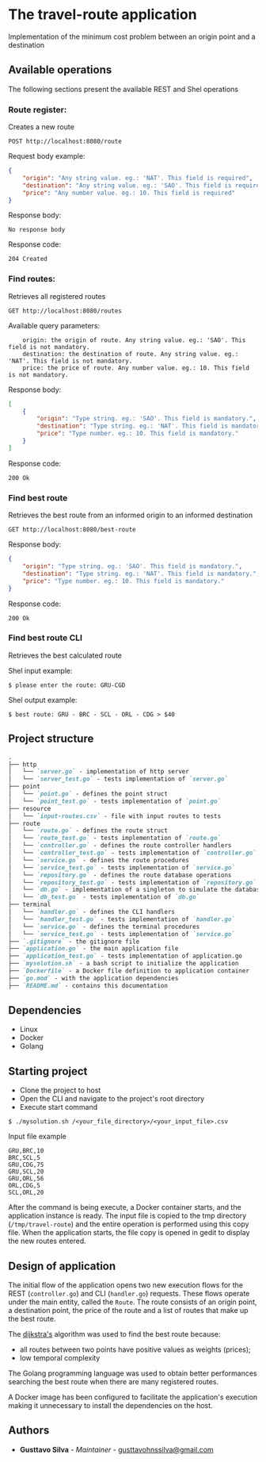 # The travel-route application
Implementation of the minimum cost problem between an origin point and a destination

## Available operations
The following sections present the available REST and Shel operations

### Route register:
Creates a new route

```
POST http://localhost:8080/route
```

Request body example:
```JSON
{
	"origin": "Any string value. eg.: 'NAT'. This field is required",
	"destination": "Any string value. eg.: 'SAO'. This field is required",
	"price": "Any number value. eg.: 10. This field is required"
}
```

Response body:
```
No response body
```

Response code:
```
204 Created
```

### Find routes:
Retrieves all registered routes

```
GET http://localhost:8080/routes
```

Available query parameters:
```TEXT
    origin: the origin of route. Any string value. eg.: 'SAO'. This field is not mandatory.
    destination: the destination of route. Any string value. eg.: 'NAT'. This field is not mandatory.
    price: the price of route. Any number value. eg.: 10. This field is not mandatory.
```

Response body:
```JSON
[
    {
    	"origin": "Type string. eg.: 'SAO'. This field is mandatory.",
    	"destination": "Type string. eg.: 'NAT'. This field is mandatory.",
    	"price": "Type number. eg.: 10. This field is mandatory."
    }
]    
```

Response code:
```
200 Ok
```

### Find best route
Retrieves the best route from an informed origin to an informed destination

```
GET http://localhost:8080/best-route
```

Response body:
```JSON
{
    "origin": "Type string. eg.: 'SAO'. This field is mandatory.",
    "destination": "Type string. eg.: 'NAT'. This field is mandatory.",
    "price": "Type number. eg.: 10. This field is mandatory."
}
```

Response code:
```
200 Ok
```

### Find best route CLI
Retrieves the best calculated route

Shel input example:
```SHELL
$ please enter the route: GRU-CGD
```

Shel output example:
```SHELL
$ best route: GRU - BRC - SCL - ORL - CDG > $40
```

## Project structure
```MARKDOWN
.
├── http
│   └── `server.go` - implementation of http server
│   └── `server_test.go` - tests implementation of `server.go`
├── point
│   └── `point.go` - defines the point struct
│   └── `point_test.go` - tests implementation of `point.go`
├── resource
│   └── `input-routes.csv` - file with input routes to tests
├── route
│   └── `route.go` - defines the route struct
│   └── `route_test.go` - tests implementation of `route.go`
│   └── `controller.go` - defines the route controller handlers
│   └── `controller_test.go` - tests implementation of `controller.go`
│   └── `service.go` - defines the route procedures
│   └── `service_test.go` - tests implementation of `service.go`
│   └── `repository.go` - defines the route database operations
│   └── `repository_test.go` - tests implementation of `repository.go`
│   └── `db.go` - implementation of a singleton to simulate the database 
│   └── `db_test.go` - tests implementation of `db.go`
├── terminal
│   └── `handler.go` - defines the CLI handlers
│   └── `handler_test.go` - tests implementation of `handler.go`
│   └── `service.go` - defines the terminal procedures
│   └── `service_test.go` - tests implementation of `service.go`
├── `.gitignore` - the gitignore file
├── `application.go` - the main application file
├── `application_test.go` - tests implementation of application.go
├── `mysolution.sh` - a bash script to initialize the application
├── `Dockerfile` - a Docker file definition to application container
├── `go.mod` - with the application dependencies
├── `README.md` - contains this documentation
```

## Dependencies
* Linux
* Docker
* Golang

## Starting project
* Clone the project to host
* Open the CLI and navigate to the project's root directory
* Execute start command
```SHELL
$ ./mysolution.sh /<your_file_directory>/<your_input_file>.csv
```

Input file example
```CSV
GRU,BRC,10
BRC,SCL,5
GRU,CDG,75
GRU,SCL,20
GRU,ORL,56
ORL,CDG,5
SCL,ORL,20
```

After the command is being execute, a Docker container starts, and the application instance is ready. The input file is copied 
to the tmp directory (`/tmp/travel-route`) and the entire operation is performed using this copy file. When the application starts, 
the file copy is opened in gedit to display the new routes entered.

## Design of application
The initial flow of the application opens two new execution flows for the REST (`controller.go`) and CLI (`handler.go`) requests. 
These flows operate under the main entity, called the `Route`. The route consists of an origin point, a destination point, the price 
of the route and a list of routes that make up the best route.

The [dijkstra's](https://en.wikipedia.org/wiki/Dijkstra%27s_algorithm) algorithm was used to find the best route because:
 * all routes between two points have positive values as weights (prices);
 * low temporal complexity

The Golang programming language was used to obtain better performances searching the best route when there are many registered routes.

A Docker image has been configured to facilitate the application's execution making it unnecessary to install the dependencies on the host.

## Authors
* **Gusttavo Silva** - *Maintainer* - [gusttavohnssilva@gmail.com](mailto:gusttavohnssilva@gmail.com)